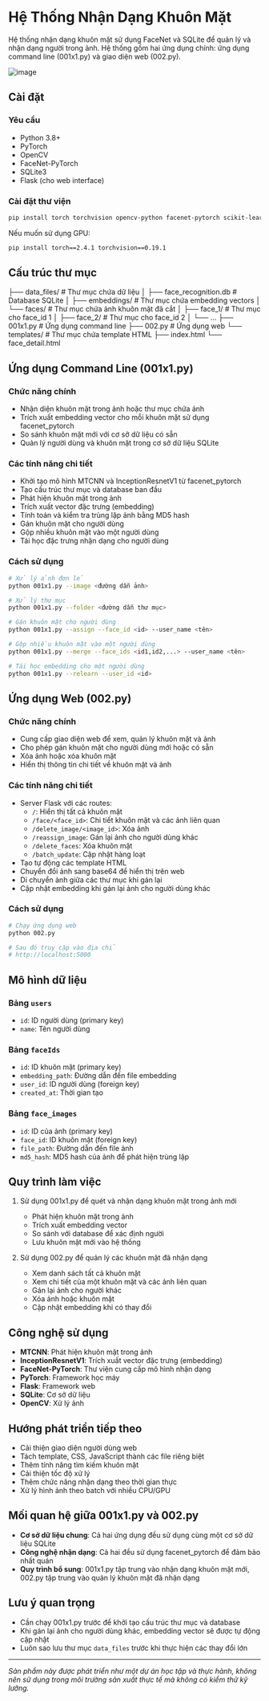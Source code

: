 # Hệ Thống Nhận Dạng Khuôn Mặt

Hệ thống nhận dạng khuôn mặt sử dụng FaceNet và SQLite để quản lý và nhận dạng người trong ảnh. Hệ thống gồm hai ứng dụng chính: ứng dụng command line (001x1.py) và giao diện web (002.py).

![image](https://github.com/user-attachments/assets/ded8244a-04ee-434b-816a-b435c92d0211)


## Cài đặt

### Yêu cầu

- Python 3.8+
- PyTorch
- OpenCV
- FaceNet-PyTorch
- SQLite3
- Flask (cho web interface)

### Cài đặt thư viện

```bash
pip install torch torchvision opencv-python facenet-pytorch scikit-learn flask
```

Nếu muốn sử dụng GPU:

```bash
pip install torch==2.4.1 torchvision==0.19.1
```

## Cấu trúc thư mục 

├── data_files/ # Thư mục chứa dữ liệu
│ ├── face_recognition.db # Database SQLite
│ ├── embeddings/ # Thư mục chứa embedding vectors
│ └── faces/ # Thư mục chứa ảnh khuôn mặt đã cắt
│ ├── face_1/ # Thư mục cho face_id 1
│ ├── face_2/ # Thư mục cho face_id 2
│ └── ...
├── 001x1.py # Ứng dụng command line
├── 002.py # Ứng dụng web
└── templates/ # Thư mục chứa template HTML
├── index.html
└── face_detail.html

## Ứng dụng Command Line (001x1.py)

### Chức năng chính

- Nhận diện khuôn mặt trong ảnh hoặc thư mục chứa ảnh
- Trích xuất embedding vector cho mỗi khuôn mặt sử dụng facenet_pytorch
- So sánh khuôn mặt mới với cơ sở dữ liệu có sẵn
- Quản lý người dùng và khuôn mặt trong cơ sở dữ liệu SQLite

### Các tính năng chi tiết

- Khởi tạo mô hình MTCNN và InceptionResnetV1 từ facenet_pytorch
- Tạo cấu trúc thư mục và database ban đầu
- Phát hiện khuôn mặt trong ảnh
- Trích xuất vector đặc trưng (embedding)
- Tính toán và kiểm tra trùng lặp ảnh bằng MD5 hash
- Gán khuôn mặt cho người dùng
- Gộp nhiều khuôn mặt vào một người dùng
- Tái học đặc trưng nhận dạng cho người dùng

### Cách sử dụng

```bash
# Xử lý ảnh đơn lẻ
python 001x1.py --image <đường dẫn ảnh>

# Xử lý thư mục
python 001x1.py --folder <đường dẫn thư mục>

# Gán khuôn mặt cho người dùng
python 001x1.py --assign --face_id <id> --user_name <tên>

# Gộp nhiều khuôn mặt vào một người dùng
python 001x1.py --merge --face_ids <id1,id2,...> --user_name <tên>

# Tái học embedding cho một người dùng
python 001x1.py --relearn --user_id <id>
```

## Ứng dụng Web (002.py)

### Chức năng chính

- Cung cấp giao diện web để xem, quản lý khuôn mặt và ảnh
- Cho phép gán khuôn mặt cho người dùng mới hoặc có sẵn
- Xóa ảnh hoặc xóa khuôn mặt
- Hiển thị thông tin chi tiết về khuôn mặt và ảnh

### Các tính năng chi tiết

- Server Flask với các routes:
  - `/`: Hiển thị tất cả khuôn mặt
  - `/face/<face_id>`: Chi tiết khuôn mặt và các ảnh liên quan
  - `/delete_image/<image_id>`: Xóa ảnh
  - `/reassign_image`: Gán lại ảnh cho người dùng khác
  - `/delete_faces`: Xóa khuôn mặt
  - `/batch_update`: Cập nhật hàng loạt
- Tạo tự động các template HTML
- Chuyển đổi ảnh sang base64 để hiển thị trên web
- Di chuyển ảnh giữa các thư mục khi gán lại
- Cập nhật embedding khi gán lại ảnh cho người dùng khác

### Cách sử dụng

```bash
# Chạy ứng dụng web
python 002.py

# Sau đó truy cập vào địa chỉ
# http://localhost:5000
```

## Mô hình dữ liệu

### Bảng `users`

- `id`: ID người dùng (primary key)
- `name`: Tên người dùng

### Bảng `faceIds`

- `id`: ID khuôn mặt (primary key)
- `embedding_path`: Đường dẫn đến file embedding
- `user_id`: ID người dùng (foreign key)
- `created_at`: Thời gian tạo

### Bảng `face_images`

- `id`: ID của ảnh (primary key)
- `face_id`: ID khuôn mặt (foreign key)
- `file_path`: Đường dẫn đến file ảnh
- `md5_hash`: MD5 hash của ảnh để phát hiện trùng lặp

## Quy trình làm việc

1. Sử dụng 001x1.py để quét và nhận dạng khuôn mặt trong ảnh mới
   - Phát hiện khuôn mặt trong ảnh
   - Trích xuất embedding vector
   - So sánh với database để xác định người
   - Lưu khuôn mặt mới vào hệ thống

2. Sử dụng 002.py để quản lý các khuôn mặt đã nhận dạng
   - Xem danh sách tất cả khuôn mặt
   - Xem chi tiết của một khuôn mặt và các ảnh liên quan
   - Gán lại ảnh cho người khác
   - Xóa ảnh hoặc khuôn mặt
   - Cập nhật embedding khi có thay đổi

## Công nghệ sử dụng

- **MTCNN**: Phát hiện khuôn mặt trong ảnh
- **InceptionResnetV1**: Trích xuất vector đặc trưng (embedding)
- **FaceNet-PyTorch**: Thư viện cung cấp mô hình nhận dạng
- **PyTorch**: Framework học máy
- **Flask**: Framework web
- **SQLite**: Cơ sở dữ liệu
- **OpenCV**: Xử lý ảnh

## Hướng phát triển tiếp theo

- Cải thiện giao diện người dùng web
- Tách template, CSS, JavaScript thành các file riêng biệt
- Thêm tính năng tìm kiếm khuôn mặt
- Cải thiện tốc độ xử lý
- Thêm chức năng nhận dạng theo thời gian thực
- Xử lý hình ảnh theo batch với nhiều CPU/GPU

## Mối quan hệ giữa 001x1.py và 002.py

- **Cơ sở dữ liệu chung**: Cả hai ứng dụng đều sử dụng cùng một cơ sở dữ liệu SQLite
- **Công nghệ nhận dạng**: Cả hai đều sử dụng facenet_pytorch để đảm bảo nhất quán
- **Quy trình bổ sung**: 001x1.py tập trung vào nhận dạng khuôn mặt mới, 002.py tập trung vào quản lý khuôn mặt đã nhận dạng

## Lưu ý quan trọng

- Cần chạy 001x1.py trước để khởi tạo cấu trúc thư mục và database
- Khi gán lại ảnh cho người dùng khác, embedding vector sẽ được tự động cập nhật
- Luôn sao lưu thư mục `data_files` trước khi thực hiện các thay đổi lớn

---

*Sản phẩm này được phát triển như một dự án học tập và thực hành, không nên sử dụng trong môi trường sản xuất thực tế mà không có kiểm thử kỹ lưỡng.*


